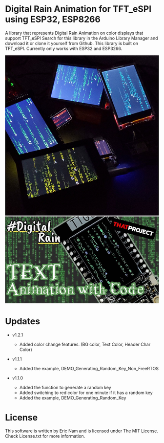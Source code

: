 # Digital Rain Animation for TFT_eSPI using ESP32, ESP8266

 A library that represents Digital Rain Animation on color displays that support TFT_eSPI
 Search for this library in the Arduino Library Manager and download it or clone it yourself from Github.
 This library is built on TFT_eSPI. Currently only works with ESP32 and ESP3266.

<a href="https://youtu.be/i6gGK4L4Yv8">
<img width="800" src="https://github.com/0015/TP_Arduino_DigitalRain_Anim/blob/main/misc/image.jpg">
</a>

<a href="https://youtu.be/uexWyEWtVzg">
<img width="800" src="https://github.com/0015/TP_Arduino_DigitalRain_Anim/blob/main/misc/ttgo.jpg">
</a>

# Updates 

 - v1.2.1
    - Added color change features. (BG color, Text Color, Header Char Color)

 - v1.1.1
    - Added the example, DEMO_Generating_Random_Key_Non_FreeRTOS

 - v1.1.0
    - Added the function to generate a random key
    - Added switching to red color for one minute if it has a random key
    - Added the example, DEMO_Generating_Random_Key

# License

 This software is written by Eric Nam and is licensed under The MIT License. Check License.txt for more information.